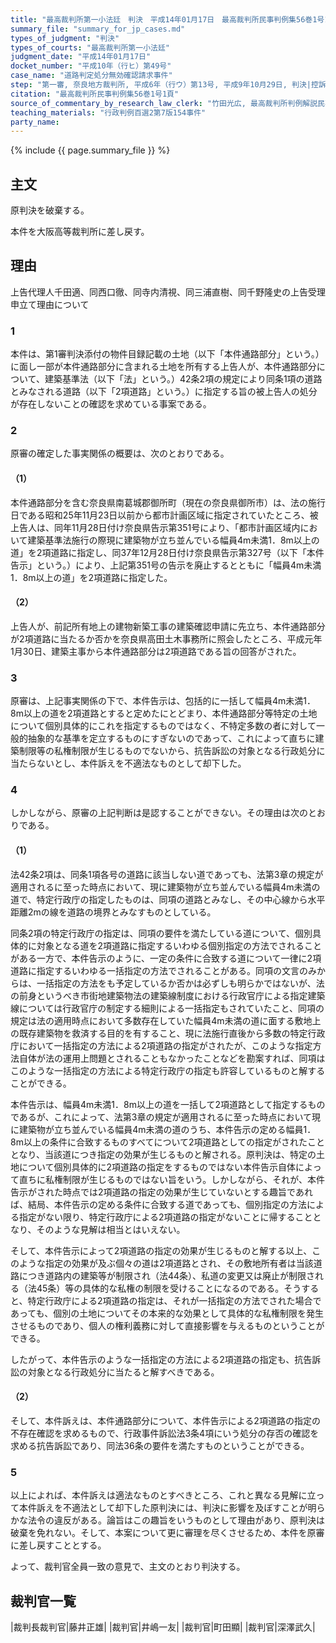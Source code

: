 ```yaml
---
title: "最高裁判所第一小法廷　判決　平成14年01月17日　最高裁判所民事判例集56巻1号1頁"
summary_file: "summary_for_jp_cases.md"
types_of_judgment: "判決"
types_of_courts: "最高裁判所第一小法廷"
judgment_date: "平成14年01月17日"
docket_number: "平成10年（行ヒ）第49号"
case_name: "道路判定処分無効確認請求事件"
step: "第一審, 奈良地方裁判所, 平成6年（行ウ）第13号, 平成9年10月29日, 判決|控訴審, 大阪高等裁判所, 平成9年（行コ）第57号, 平成10年, 6月17日, 判決|差戻控訴審, 大阪高等裁判所, 平成14年（行コ）第11号, 平成14年10月16日, 判決"
citation: "最高裁判所民事判例集56巻1号1頁"
source_of_commentary_by_research_law_clerk: "竹田光広, 最高裁判所判例解説民事篇平成14年度1頁"
teaching_materials: "行政判例百選2第7版154事件"
party_name:
---
```







{% include {{ page.summary_file }}  %}




## 主文



原判決を破棄する。

本件を大阪高等裁判所に差し戻す。





## 理由



上告代理人千田適、同西口徹、同寺内清視、同三浦直樹、同千野隆史の上告受理申立て理由について

### 1

本件は、第1審判決添付の物件目録記載の土地（以下「本件通路部分」という。）に面し一部が本件通路部分に含まれる土地を所有する上告人が、本件通路部分について、建築基準法（以下「法」という。）42条2項の規定により同条1項の道路とみなされる道路（以下「2項道路」という。）に指定する旨の被上告人の処分が存在しないことの確認を求めている事案である。

### 2

原審の確定した事実関係の概要は、次のとおりである。

#### （1）

本件通路部分を含む奈良県南葛城郡御所町（現在の奈良県御所市）は、法の施行日である昭和25年11月23日以前から都市計画区域に指定されていたところ、被上告人は、同年11月28日付け奈良県告示第351号により、「都市計画区域内において建築基準法施行の際現に建築物が立ち並んでいる幅員4m未満1．8m以上の道」を2項道路に指定し、同37年12月28日付け奈良県告示第327号（以下「本件告示」という。）により、上記第351号の告示を廃止するとともに「幅員4m未満1．8m以上の道」を2項道路に指定した。

#### （2）

上告人が、前記所有地上の建物新築工事の建築確認申請に先立ち、本件通路部分が2項道路に当たるか否かを奈良県高田土木事務所に照会したところ、平成元年1月30日、建築主事から本件通路部分は2項道路である旨の回答がされた。

### 3

原審は、上記事実関係の下で、本件告示は、包括的に一括して幅員4m未満1．8m以上の道を2項道路とすると定めたにとどまり、本件通路部分等特定の土地について個別具体的にこれを指定するものではなく、不特定多数の者に対して一般的抽象的な基準を定立するものにすぎないのであって、これによって直ちに建築制限等の私権制限が生じるものでないから、抗告訴訟の対象となる行政処分に当たらないとし、本件訴えを不適法なものとして却下した。

### 4

しかしながら、原審の上記判断は是認することができない。その理由は次のとおりである。

#### （1）

法42条2項は、同条1項各号の道路に該当しない道であっても、法第3章の規定が適用されるに至った時点において、現に建築物が立ち並んでいる幅員4m未満の道で、特定行政庁の指定したものは、同項の道路とみなし、その中心線から水平距離2mの線を道路の境界とみなすものとしている。

同条2項の特定行政庁の指定は、同項の要件を満たしている道について、個別具体的に対象となる道を2項道路に指定するいわゆる個別指定の方法でされることがある一方で、本件告示のように、一定の条件に合致する道について一律に2項道路に指定するいわゆる一括指定の方法でされることがある。同項の文言のみからは、一括指定の方法をも予定しているか否かは必ずしも明らかではないが、法の前身というべき市街地建築物法の建築線制度における行政官庁による指定建築線については行政官庁の制定する細則による一括指定もされていたこと、同項の規定は法の適用時点において多数存在していた幅員4m未満の道に面する敷地上の既存建築物を救済する目的を有すること、現に法施行直後から多数の特定行政庁において一括指定の方法による2項道路の指定がされたが、このような指定方法自体が法の運用上問題とされることもなかったことなどを勘案すれば、同項はこのような一括指定の方法による特定行政庁の指定も許容しているものと解することができる。

本件告示は、幅員4m未満1．8m以上の道を一括して2項道路として指定するものであるが、これによって、法第3章の規定が適用されるに至った時点において現に建築物が立ち並んでいる幅員4m未満の道のうち、本件告示の定める幅員1．8m以上の条件に合致するものすべてについて2項道路としての指定がされたこととなり、当該道につき指定の効果が生じるものと解される。原判決は、特定の土地について個別具体的に2項道路の指定をするものではない本件告示自体によって直ちに私権制限が生じるものではない旨をいう。しかしながら、それが、本件告示がされた時点では2項道路の指定の効果が生じていないとする趣旨であれば、結局、本件告示の定める条件に合致する道であっても、個別指定の方法による指定がない限り、特定行政庁による2項道路の指定がないことに帰することとなり、そのような見解は相当とはいえない。

そして、本件告示によって2項道路の指定の効果が生じるものと解する以上、このような指定の効果が及ぶ個々の道は2項道路とされ、その敷地所有者は当該道路につき道路内の建築等が制限され（法44条）、私道の変更又は廃止が制限される（法45条）等の具体的な私権の制限を受けることになるのである。そうすると、特定行政庁による2項道路の指定は、それが一括指定の方法でされた場合であっても、個別の土地についてその本来的な効果として具体的な私権制限を発生させるものであり、個人の権利義務に対して直接影響を与えるものということができる。

したがって、本件告示のような一括指定の方法による2項道路の指定も、抗告訴訟の対象となる行政処分に当たると解すべきである。

#### （2）

そして、本件訴えは、本件通路部分について、本件告示による2項道路の指定の不存在確認を求めるもので、行政事件訴訟法3条4項にいう処分の存否の確認を求める抗告訴訟であり、同法36条の要件を満たすものということができる。

### 5

以上によれば、本件訴えは適法なものとすべきところ、これと異なる見解に立って本件訴えを不適法として却下した原判決には、判決に影響を及ぼすことが明らかな法令の違反がある。論旨はこの趣旨をいうものとして理由があり、原判決は破棄を免れない。そして、本案について更に審理を尽くさせるため、本件を原審に差し戻すこととする。

よって、裁判官全員一致の意見で、主文のとおり判決する。

## 裁判官一覧

|裁判長裁判官|藤井正雄|
|裁判官|井嶋一友|
|裁判官|町田顯|
|裁判官|深澤武久|




